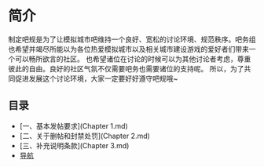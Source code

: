# 简介
制定吧规是为了让模拟城市吧维持一个良好、宽松的讨论环境、规范秩序。吧务组也希望并竭尽所能以为各位热爱模拟城市以及相关城市建设游戏的爱好者们带来一个可以畅所欲言的社区。
也希望诸位在讨论的时候可以为其他讨论者考虑，尊重彼此的自由。良好的社区气氛不仅需要吧务也需要诸位的支持呢。
所以，为了共同促进发展这个讨论环境，大家一定要好好遵守吧规哦~

## 目录
* [一、基本发帖要求](Chapter 1.md)
* [二、关于删帖和封禁处罚](Chapter 2.md)
* [三、补充说明条款](Chapter 3.md)
* [导航](Navigation.md)